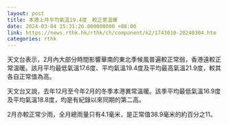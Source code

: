 ```yaml
---
layout: post
title: 本港上月平均氣溫19.4度　較正常溫暖
date: 2024-03-04 15:31:26.000000000 +08:00
link: https://news.rthk.hk/rthk/ch/component/k2/1743010-20240304.htm
categories: rthk
---
```


天文台表示，2月內大部分時間影響華南的東北季候風普遍較正常弱，香港遠較正常溫暖。該月平均最低氣溫17.6度、平均氣溫19.4度及平均最高氣溫21.9度，較其各自正常值為高。

天文台又說，去年12月至今年2月的冬季本港異常溫暖。該季平均最低氣溫16.9度及平均氣溫18.8度，均是有紀錄以來同期的第二高。

2月亦較正常少雨，全月總雨量只有4.1毫米，是正常值38.9毫米的約百分之11。
